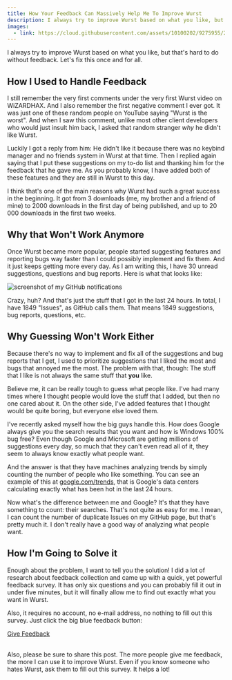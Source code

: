 ```yaml
---
title: How Your Feedback Can Massively Help Me To Improve Wurst
description: I always try to improve Wurst based on what you like, but that's hard to do without feedback. Let's fix this once and for all.
images:
  - link: https://cloud.githubusercontent.com/assets/10100202/9275955/21e7c598-42a1-11e5-98db-26e8d5cea714.png
---
```

<p class="lead">
  I always try to improve Wurst based on what you like, but that's hard to do without feedback. Let's fix this once and for all.
</p>

## How I Used to Handle Feedback
I still remember the very first comments under the very first Wurst video on WiZARDHAX. And I also remember the first negative comment I ever got. It was just one of these random people on YouTube saying "Wurst is the worst". And when I saw this comment, unlike most other client developers who would just insult him back, I asked that random stranger *why* he didn't like Wurst.

Luckily I got a reply from him: He didn't like it because there was no keybind manager and no friends system in Wurst at that time. Then I replied again saying that I put these suggestions on my to-do list and thanking him for the feedback that he gave me. As you probably know, I have added both of these features and they are still in Wurst to this day.

I think that's one of the main reasons why Wurst had such a great success in the beginning. It got from 3 downloads (me, my brother and a friend of mine) to 2000 downloads in the first day of being published, and up to 20 000 downloads in the first two weeks.

## Why that Won't Work Anymore
Once Wurst became more popular, people started suggesting features and reporting bugs way faster than I could possibly implement and fix them. And it just keeps getting more every day. As I am writing this, I have 30 unread suggestions, questions and bug reports. Here is what that looks like:

![screenshot of my GitHub notifications](https://cloud.githubusercontent.com/assets/10100202/9289280/0d32dc08-436b-11e5-852c-cbc2151949cf.png)

Crazy, huh? And that's just the stuff that I got in the last 24 hours. In total, I have 1849 "Issues", as GitHub calls them. That means 1849 suggestions, bug reports, questions, etc.

## Why Guessing Won't Work Either
Because there's no way to implement and fix all of the suggestions and bug reports that I get, I used to prioritize suggestions that I liked the most and bugs that annoyed me the most. The problem with that, though: The stuff that I like is not always the same stuff that **you** like.

Believe me, it can be really tough to guess what people like. I've had many times where I thought people would love the stuff that I added, but then no one cared about it. On the other side, I've added features that I thought would be quite boring, but everyone else loved them.

I've recently asked myself how the big guys handle this. How does Google always give you the search results that you want and how is Windows 100% bug free? Even though Google and Microsoft are getting millions of suggestions every day, so much that they can't even read all of it, they seem to always know exactly what people want.

And the answer is that they have machines analyzing trends by simply counting the number of people who like something. You can see an example of this at <a href="https://www.google.com/trends/" target="_blank">google.com/trends</a>, that is Google's data centers calculating exactly what has been hot in the last 24 hours.

Now what's the difference between me and Google? It's that they have something to count: their searches. That's not quite as easy for me. I mean, I can count the number of duplicate Issues on my GitHub page, but that's pretty much it. I don't really have a good way of analyzing what people want.

## How I'm Going to Solve it
Enough about the problem, I want to tell you the solution! I did a lot of research about feedback collection and came up with a quick, yet powerful feedback survey. It has only six questions and you can probably fill it out in under five minutes, but it will finally allow me to find out exactly what you want in Wurst.

Also, it requires no account, no e-mail address, no nothing to fill out this survey. Just click the big blue feedback button:

<div class="text-center">
  <a href="http://goo.gl/forms/8YiGUjfvMi" class="btn btn-primary btn-lg" target="_blank" onclick="ga('send', 'event', 'call to action', 'give feedback');">
    Give Feedback
  </a>
</div>
<br>

Also, please be sure to share this post. The more people give me feedback, the more I can use it to improve Wurst. Even if you know someone who hates Wurst, ask them to fill out this survey. It helps a lot!
